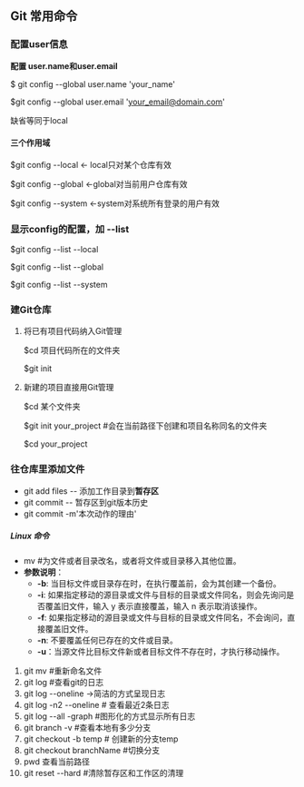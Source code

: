 ## Git 常用命令

### 配置user信息

**配置 user.name和user.email**

$ git config --global user.name 'your_name'

$git config --global user.email 'your_email@domain.com'

缺省等同于local

#### 三个作用域

$git config --local  <- local只对某个仓库有效

$git config --global <-global对当前用户仓库有效

$git config --system <-system对系统所有登录的用户有效

### 显示config的配置，加 --list

$git config --list --local

$git config --list --global

$git config --list --system

### 建Git仓库

1. 将已有项目代码纳入Git管理

    $cd 项目代码所在的文件夹

    $git init

2. 新建的项目直接用Git管理

    $cd 某个文件夹

    $git init your_project  #会在当前路径下创建和项目名称同名的文件夹

    $cd your_project

### 往仓库里添加文件

- git add files -- 添加工作目录到**暂存区**
- git commit -- 暂存区到git版本历史
- git commit -m'本次动作的理由'





##### Linux 命令

- mv #为文件或者目录改名，或者将文件或目录移入其他位置。
- **参数说明**：
    - **-b**: 当目标文件或目录存在时，在执行覆盖前，会为其创建一个备份。
    - **-i**: 如果指定移动的源目录或文件与目标的目录或文件同名，则会先询问是否覆盖旧文件，输入 y 表示直接覆盖，输入 n 表示取消该操作。
    - **-f**: 如果指定移动的源目录或文件与目标的目录或文件同名，不会询问，直接覆盖旧文件。
    - **-n**: 不要覆盖任何已存在的文件或目录。
    - **-u**：当源文件比目标文件新或者目标文件不存在时，才执行移动操作。

1. git mv #重新命名文件
2. git log #查看git的日志
3. git log --oneline ->简洁的方式呈现日志
4. git log -n2 --oneline # 查看最近2条日志
5. git log --all -graph #图形化的方式显示所有日志
6. git branch -v #查看本地有多少分支
7. git checkout -b temp # 创建新的分支temp
8. git checkout branchName #切换分支
9. pwd 查看当前路径
10. git reset --hard #清除暂存区和工作区的清理


